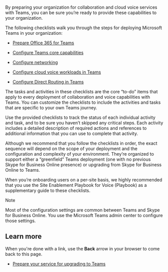 By preparing your organization for collaboration and cloud voice services with Teams, you can be sure you’re ready to provide these capabilities to your organization.

The following checklists walk you through the steps for deploying Microsoft Teams in your organization:

- [Prepare Office 365 for Teams](https://docs.microsoft.com/microsoftteams/office-365-groups)

- [Configure Teams core capabilities](https://docs.microsoft.com/MicrosoftTeams/deploy-chat-teams-channels-microsoft-teams-landing-page) 

- [Configure networking](https://docs.microsoft.com/microsoftteams/upgrade-prepare-environment-prepare-network) 

- [Configure cloud voice workloads in Teams](https://docs.microsoft.com/MicrosoftTeams/cloud-voice-landing-page)

- [Configure Direct Routing in Teams](https://docs.microsoft.com/MicrosoftTeams/direct-routing-landing-page) 


 The tasks and activities in these checklists are the core “to-do” items that apply to every deployment of collaboration and voice capabilities with Teams. You can customize the checklists to include the activities and tasks that are specific to your own Teams journey.

Use the provided checklists to track the status of each individual activity and task, and to be sure you haven’t skipped any critical steps. Each activity includes a detailed description of required actions and references to additional information that you can use to complete that activity.

Although we recommend that you follow the checklists in order, the exact sequence will depend on the scope of your deployment and the configuration and complexity of your environment. They’re organized to support either a “greenfield” Teams deployment (one with no previous Skype for Business Online presence) or upgrading from Skype for Business Online to Teams. 

When you’re onboarding users on a per-site basis, we highly recommended that you use the Site Enablement Playbook for Voice (Playbook) as a supplementary guide to these checklists.
 
> [!NOTE]
Most of the configuration settings are common between Teams and Skype for Business Online. You use the Microsoft Teams admin center to configure those settings.



## Learn more

When you're done with a link, use the **Back** arrow in your browser to come back to this page.

- [Prepare your service for upgrading to Teams](https://docs.microsoft.com/MicrosoftTeams/upgrade-prepare-environment-prepare-service)